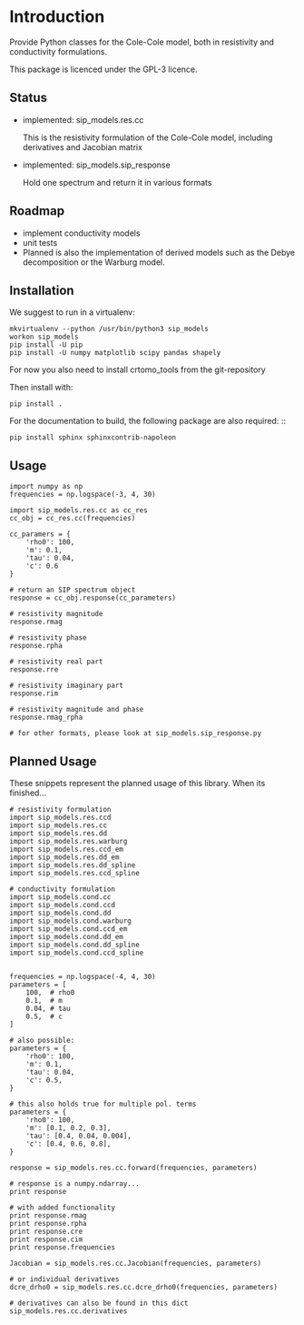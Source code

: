 # Introduction

Provide Python classes for the Cole-Cole model, both in resistivity and
conductivity formulations.

This package is licenced under the GPL-3 licence.

## Status

* implemented: sip_models.res.cc

  This is the resistivity formulation of the Cole-Cole model, including
  derivatives and Jacobian matrix

* implemented: sip_models.sip_response

  Hold one spectrum and return it in various formats


## Roadmap

* implement conductivity models
* unit tests
* Planned is also the implementation of derived models such as the Debye
  decomposition or the Warburg model.

## Installation

We suggest to run in a virtualenv:

    mkvirtualenv --python /usr/bin/python3 sip_models
    workon sip_models
    pip install -U pip
    pip install -U numpy matplotlib scipy pandas shapely

For now you also need to install crtomo_tools from the git-repository

Then install with:

    pip install .

For the documentation to build, the following package are also required: ::

    pip install sphinx sphinxcontrib-napoleon

## Usage

    import numpy as np
    frequencies = np.logspace(-3, 4, 30)

    import sip_models.res.cc as cc_res
    cc_obj = cc_res.cc(frequencies)

    cc_paramers = {
        'rho0': 100,
        'm': 0.1,
        'tau': 0.04,
        'c': 0.6
    }

    # return an SIP spectrum object
    response = cc_obj.response(cc_parameters)

    # resistivity magnitude
    response.rmag

    # resistivity phase
    response.rpha

    # resistivity real part
    response.rre

    # resistivity imaginary part
    response.rim

    # resistivity magnitude and phase
    response.rmag_rpha

    # for other formats, please look at sip_models.sip_response.py


## Planned Usage

These snippets represent the planned usage of this library. When its
finished...

    # resistivity formulation
    import sip_models.res.ccd
    import sip_models.res.cc
    import sip_models.res.dd
    import sip_models.res.warburg
    import sip_models.res.ccd_em
    import sip_models.res.dd_em
    import sip_models.res.dd_spline
    import sip_models.res.ccd_spline

    # conductivity formulation
    import sip_models.cond.cc
    import sip_models.cond.ccd
    import sip_models.cond.dd
    import sip_models.cond.warburg
    import sip_models.cond.ccd_em
    import sip_models.cond.dd_em
    import sip_models.cond.dd_spline
    import sip_models.cond.ccd_spline


    frequencies = np.logspace(-4, 4, 30)
    parameters = [
        100,  # rho0
        0.1,  # m
        0.04, # tau
        0.5,  # c
    ]

    # also possible:
    parameters = {
        'rho0': 100,
        'm': 0.1,
        'tau': 0.04,
        'c': 0.5,
    }

    # this also holds true for multiple pol. terms
    parameters = {
        'rho0': 100,
        'm': [0.1, 0.2, 0.3],
        'tau': [0.4, 0.04, 0.004],
        'c': [0.4, 0.6, 0.8],
    }

    response = sip_models.res.cc.forward(frequencies, parameters)

    # response is a numpy.ndarray...
    print response

    # with added functionality
    print response.rmag
    print response.rpha
    print response.cre
    print response.cim
    print response.frequencies

    Jacobian = sip_models.res.cc.Jacobian(frequencies, parameters)

    # or individual derivatives
    dcre_drho0 = sip_models.res.cc.dcre_drho0(frequencies, parameters)

    # derivatives can also be found in this dict
    sip_models.res.cc.derivatives

